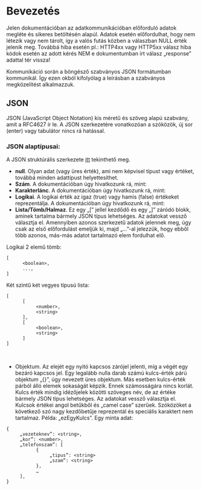 # Bevezetés
Jelen dokumentációban az adatkommunikációban előforduló adatok megléte és sikeres betöltésén alapúl. Adatok esetén előfordulhat, hogy nem létezik vagy nem tárolt, így a valós futás közben a válaszban NULL érték jelenik meg. Továbbá hiba esetén pl.: HTTP4xx vagy HTTP5xx válasz hiba kódok esetén az adott kérés NEM e dokumentumban írt válasz „response” adattal tér vissza!

Kommunikáció során a böngésző szabványos JSON formátumban kommunikál. Így ezen okból kifolyólag a leírásban a szabványos megközelítést alkalmazzuk.

## JSON
JSON (JavaScript Object Notation) kis méretű és szöveg alapú szabvány, amit a RFC4627  ír le. A JSON szerkezetére vonatkozóan a szóközök, új sor (enter) vagy tabulátor nincs rá hatással.

### JSON alaptípusai:
A JSON struktúrális szerkezete [itt](https://github.com/Project-echef/provisions/blob/master/img/json.svg) tekinthető meg.

- **null**. Olyan adat (vagy üres érték), ami nem képvisel típust vagy értéket, továbbá minden adattípust helyettesíthet.
- **Szám**. A dokumentációban úgy hivatkozunk rá, mint: <number>
- **Karakterlánc**. A dokumentációban úgy hivatkozunk rá, mint: <string>
- **Logikai**. A logikai érték az igaz (true) vagy hamis (false) értékeket reprezentálja. A dokumentációban úgy hivatkozunk rá, mint: <boolean>
- **Lista/Tömb/Halmaz**. Ez egy „[” jellel kezdődő és egy „]” záródó blokk, aminek tartalma bármely JSON típus lehetséges. Az adatokat vessző választja el. Amennyiben azonos szerkezetű adatok jelennek meg, úgy csak az első előfordulást emeljük ki, majd „…”-al jelezzük, hogy ebből több azonos, más-más adatot tartalmazó elem fordulhat elő.

Logikai 2 elemű tömb:
```
[
      <boolean>,
      ...,
]
```

Két szintű két vegyes típusú lista:
```
[
      [    
           <number>,
           <string>
      ],
      [    
           <boolean>,
           <string>
      ]
]
```
 
- Objektum. Az elejét egy nyitó kapcsos zárójel jelenti, míg a végét egy bezáró kapcsos jel. Egy legalább nulla darab számú kulcs-érték párú objektum „{}”, úgy nevezett üres objektum. Más esetben kulcs-érték párból álló elemek sokaságát képzik. Ennek számosságára nincs korlát. Kulcs érték mindig idézőjelek közötti szöveges név, de az értéke bármely JSON típus lehetséges. Az adatokat vessző választja el. Kulcsok értékei angol betűkből és „camel case” szerűek. Szóközöket a következő szó nagy kezdőbetűje reprezentál és speciális karaktert nem tartalmaz. Példa: „ezEgyKulcs”.
Egy minta adat:
```
{
     „vezeteknev”: <string>,
     „kor”: <number>,
     „telefonszam”: [
           {
                „tipus”: <string>
                „szam”: <string>
           },
           …
     ],
}
```
